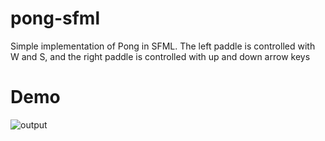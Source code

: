 # pong-sfml
 Simple implementation of Pong in SFML. The left paddle is controlled with W and S, and the right paddle is controlled with up and down arrow keys
 
# Demo
![output](https://user-images.githubusercontent.com/3355198/161340976-8edfd810-84e2-46c4-9ad2-bb5c90998813.gif)
